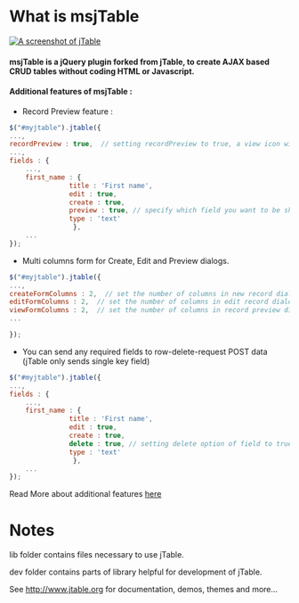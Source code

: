 What is msjTable
======



[![A screenshot of jTable](https://raw.githubusercontent.com/hikalkan/jtable/master/screenshot.png)](http://jtable.org/)

#### msjTable is a jQuery plugin forked from jTable, to create AJAX based CRUD tables without coding HTML or Javascript.

#### Additional features of msjTable :

* Record Preview feature :
```javascript
$("#myjtable").jtable({
...,
recordPreview : true,  // setting recordPreview to true, a view icon will appeare beside edit icon in each row
...,
fields : {
    ...,
    first_name : {
               title : 'First name',
               edit : true,
               create : true,
               preview : true, // specify which field you want to be shown in preview dialog
               type : 'text'
                },
    ...
});

```

* Multi columns form for Create, Edit and Preview dialogs.
```javascript
$("#myjtable").jtable({
...,
createFormColumns : 2,  // set the number of columns in new record dialog
editFormColumns : 2,  // set the number of columns in edit record dialog
viewFormColumns : 2,  // set the number of columns in record preview dialog
...

});
```

* You can send any required fields to row-delete-request POST data (jTable only sends single key field)
```javascript
$("#myjtable").jtable({
...,
fields : {
    ...,
    first_name : {
               title : 'First name',
               edit : true,
               create : true,
               delete : true, // setting delete option of field to true, sends this field beside key field as parameters to delete request.
               type : 'text'
                },
    ...
});

```




Read More about additional features [here](https://m-shaeri.ir/blog/jquery-jtable-awesome-full-featured-plugin-for-crud-table/)

Notes
======

lib folder contains files necessary to use jTable.

dev folder contains parts of library helpful for development of jTable.

See http://www.jtable.org for documentation, demos, themes and more...
